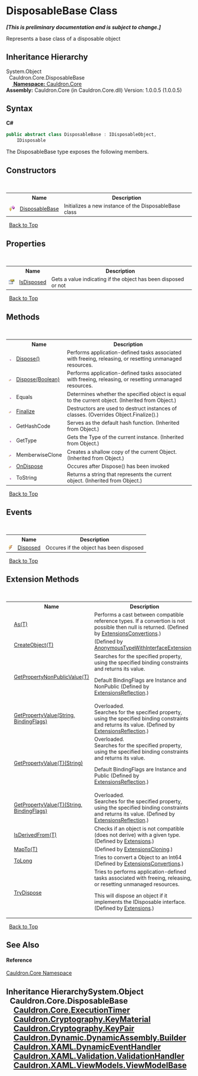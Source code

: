 # DisposableBase Class
 _**\[This is preliminary documentation and is subject to change.\]**_

Represents a base class of a disposable object


## Inheritance Hierarchy
System.Object<br />&nbsp;&nbsp;Cauldron.Core.DisposableBase<br />&nbsp;&nbsp;&nbsp;&nbsp;<a href="#inheritance-hierarchy" />
**Namespace:**&nbsp;<a href="N_Cauldron_Core">Cauldron.Core</a><br />**Assembly:**&nbsp;Cauldron.Core (in Cauldron.Core.dll) Version: 1.0.0.5 (1.0.0.5)

## Syntax

**C#**<br />
``` C#
public abstract class DisposableBase : IDisposableObject, 
	IDisposable
```

The DisposableBase type exposes the following members.


## Constructors
&nbsp;<table><tr><th></th><th>Name</th><th>Description</th></tr><tr><td>![Protected method](media/protmethod.gif "Protected method")</td><td><a href="M_Cauldron_Core_DisposableBase__ctor">DisposableBase</a></td><td>
Initializes a new instance of the DisposableBase class</td></tr></table>&nbsp;
<a href="#disposablebase-class">Back to Top</a>

## Properties
&nbsp;<table><tr><th></th><th>Name</th><th>Description</th></tr><tr><td>![Public property](media/pubproperty.gif "Public property")</td><td><a href="P_Cauldron_Core_DisposableBase_IsDisposed">IsDisposed</a></td><td>
Gets a value indicating if the object has been disposed or not</td></tr></table>&nbsp;
<a href="#disposablebase-class">Back to Top</a>

## Methods
&nbsp;<table><tr><th></th><th>Name</th><th>Description</th></tr><tr><td>![Public method](media/pubmethod.gif "Public method")</td><td><a href="M_Cauldron_Core_DisposableBase_Dispose">Dispose()</a></td><td>
Performs application-defined tasks associated with freeing, releasing, or resetting unmanaged resources.</td></tr><tr><td>![Protected method](media/protmethod.gif "Protected method")</td><td><a href="M_Cauldron_Core_DisposableBase_Dispose_1">Dispose(Boolean)</a></td><td>
Performs application-defined tasks associated with freeing, releasing, or resetting unmanaged resources.</td></tr><tr><td>![Public method](media/pubmethod.gif "Public method")</td><td>Equals</td><td>
Determines whether the specified object is equal to the current object.
 (Inherited from Object.)</td></tr><tr><td>![Protected method](media/protmethod.gif "Protected method")</td><td><a href="M_Cauldron_Core_DisposableBase_Finalize">Finalize</a></td><td>
Destructors are used to destruct instances of classes.
 (Overrides Object.Finalize().)</td></tr><tr><td>![Public method](media/pubmethod.gif "Public method")</td><td>GetHashCode</td><td>
Serves as the default hash function.
 (Inherited from Object.)</td></tr><tr><td>![Public method](media/pubmethod.gif "Public method")</td><td>GetType</td><td>
Gets the Type of the current instance.
 (Inherited from Object.)</td></tr><tr><td>![Protected method](media/protmethod.gif "Protected method")</td><td>MemberwiseClone</td><td>
Creates a shallow copy of the current Object.
 (Inherited from Object.)</td></tr><tr><td>![Protected method](media/protmethod.gif "Protected method")</td><td><a href="M_Cauldron_Core_DisposableBase_OnDispose">OnDispose</a></td><td>
Occures after Dispose() has been invoked</td></tr><tr><td>![Public method](media/pubmethod.gif "Public method")</td><td>ToString</td><td>
Returns a string that represents the current object.
 (Inherited from Object.)</td></tr></table>&nbsp;
<a href="#disposablebase-class">Back to Top</a>

## Events
&nbsp;<table><tr><th></th><th>Name</th><th>Description</th></tr><tr><td>![Public event](media/pubevent.gif "Public event")</td><td><a href="E_Cauldron_Core_DisposableBase_Disposed">Disposed</a></td><td>
Occures if the object has been disposed</td></tr></table>&nbsp;
<a href="#disposablebase-class">Back to Top</a>

## Extension Methods
&nbsp;<table><tr><th></th><th>Name</th><th>Description</th></tr><tr><td>![Public Extension Method](media/pubextension.gif "Public Extension Method")</td><td><a href="M_Cauldron_Core_Extensions_ExtensionsConvertions_As__1">As(T)</a></td><td>
Performs a cast between compatible reference types. If a convertion is not possible then null is returned.
 (Defined by <a href="T_Cauldron_Core_Extensions_ExtensionsConvertions">ExtensionsConvertions</a>.)</td></tr><tr><td>![Public Extension Method](media/pubextension.gif "Public Extension Method")</td><td><a href="M_Cauldron_Dynamic_AnonymousTypeWithInterfaceExtension_CreateObject__1">CreateObject(T)</a></td><td> (Defined by <a href="T_Cauldron_Dynamic_AnonymousTypeWithInterfaceExtension">AnonymousTypeWithInterfaceExtension</a>.)</td></tr><tr><td>![Public Extension Method](media/pubextension.gif "Public Extension Method")</td><td><a href="M_Cauldron_Core_Extensions_ExtensionsReflection_GetPropertyNonPublicValue__1">GetPropertyNonPublicValue(T)</a></td><td>
Searches for the specified property, using the specified binding constraints and returns its value. 

 Default BindingFlags are Instance and NonPublic
 (Defined by <a href="T_Cauldron_Core_Extensions_ExtensionsReflection">ExtensionsReflection</a>.)</td></tr><tr><td>![Public Extension Method](media/pubextension.gif "Public Extension Method")</td><td><a href="M_Cauldron_Core_Extensions_ExtensionsReflection_GetPropertyValue">GetPropertyValue(String, BindingFlags)</a></td><td>Overloaded.  
Searches for the specified property, using the specified binding constraints and returns its value.
 (Defined by <a href="T_Cauldron_Core_Extensions_ExtensionsReflection">ExtensionsReflection</a>.)</td></tr><tr><td>![Public Extension Method](media/pubextension.gif "Public Extension Method")</td><td><a href="M_Cauldron_Core_Extensions_ExtensionsReflection_GetPropertyValue__1">GetPropertyValue(T)(String)</a></td><td>Overloaded.  
Searches for the specified property, using the specified binding constraints and returns its value. 

 Default BindingFlags are Instance and Public
 (Defined by <a href="T_Cauldron_Core_Extensions_ExtensionsReflection">ExtensionsReflection</a>.)</td></tr><tr><td>![Public Extension Method](media/pubextension.gif "Public Extension Method")</td><td><a href="M_Cauldron_Core_Extensions_ExtensionsReflection_GetPropertyValue__1_1">GetPropertyValue(T)(String, BindingFlags)</a></td><td>Overloaded.  
Searches for the specified property, using the specified binding constraints and returns its value.
 (Defined by <a href="T_Cauldron_Core_Extensions_ExtensionsReflection">ExtensionsReflection</a>.)</td></tr><tr><td>![Public Extension Method](media/pubextension.gif "Public Extension Method")</td><td><a href="M_Cauldron_Core_Extensions_Extensions_IsDerivedFrom__1">IsDerivedFrom(T)</a></td><td>
Checks if an object is not compatible (does not derive) with a given type.
 (Defined by <a href="T_Cauldron_Core_Extensions_Extensions">Extensions</a>.)</td></tr><tr><td>![Public Extension Method](media/pubextension.gif "Public Extension Method")</td><td><a href="M_Cauldron_Activator_ExtensionsCloning_MapTo__1">MapTo(T)</a></td><td> (Defined by <a href="T_Cauldron_Activator_ExtensionsCloning">ExtensionsCloning</a>.)</td></tr><tr><td>![Public Extension Method](media/pubextension.gif "Public Extension Method")</td><td><a href="M_Cauldron_Core_Extensions_ExtensionsConvertions_ToLong_1">ToLong</a></td><td>
Tries to convert a Object to an Int64
 (Defined by <a href="T_Cauldron_Core_Extensions_ExtensionsConvertions">ExtensionsConvertions</a>.)</td></tr><tr><td>![Public Extension Method](media/pubextension.gif "Public Extension Method")</td><td><a href="M_Cauldron_Core_Extensions_Extensions_TryDispose">TryDispose</a></td><td>
Tries to performs application-defined tasks associated with freeing, releasing, or resetting unmanaged resources. 

 This will dispose an object if it implements the IDisposable interface.
 (Defined by <a href="T_Cauldron_Core_Extensions_Extensions">Extensions</a>.)</td></tr></table>&nbsp;
<a href="#disposablebase-class">Back to Top</a>

## See Also


#### Reference
<a href="N_Cauldron_Core">Cauldron.Core Namespace</a><br />

## Inheritance HierarchySystem.Object<br />&nbsp;&nbsp;Cauldron.Core.DisposableBase<br />&nbsp;&nbsp;&nbsp;&nbsp;<a href="T_Cauldron_Core_ExecutionTimer">Cauldron.Core.ExecutionTimer</a><br />&nbsp;&nbsp;&nbsp;&nbsp;<a href="T_Cauldron_Cryptography_KeyMaterial">Cauldron.Cryptography.KeyMaterial</a><br />&nbsp;&nbsp;&nbsp;&nbsp;<a href="T_Cauldron_Cryptography_KeyPair">Cauldron.Cryptography.KeyPair</a><br />&nbsp;&nbsp;&nbsp;&nbsp;<a href="T_Cauldron_Dynamic_DynamicAssembly_Builder">Cauldron.Dynamic.DynamicAssembly.Builder</a><br />&nbsp;&nbsp;&nbsp;&nbsp;<a href="T_Cauldron_XAML_DynamicEventHandler">Cauldron.XAML.DynamicEventHandler</a><br />&nbsp;&nbsp;&nbsp;&nbsp;<a href="T_Cauldron_XAML_Validation_ValidationHandler">Cauldron.XAML.Validation.ValidationHandler</a><br />&nbsp;&nbsp;&nbsp;&nbsp;<a href="T_Cauldron_XAML_ViewModels_ViewModelBase">Cauldron.XAML.ViewModels.ViewModelBase</a><br />